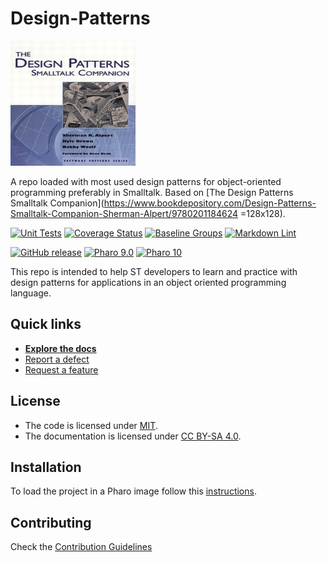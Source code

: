 # Design-Patterns

<img src="assets/logo.jpg" alt="Logo" width="200" height="200">

A repo loaded with most used design patterns for object-oriented programming preferably in Smalltalk. Based on [The Design Patterns Smalltalk Companion](https://www.bookdepository.com/Design-Patterns-Smalltalk-Companion-Sherman-Alpert/9780201184624 =128x128).

[![Unit Tests](https://github.com/AgusSalvidio/Design-Patterns/actions/workflows/unit-tests.yml/badge.svg)](https://github.com/AgusSalvidio/Design-Patterns/actions/workflows/unit-tests.yml/badge.svg)
[![Coverage Status](https://codecov.io/github/AgusSalvidio/Design-Patterns/coverage.svg?branch=release-candidate)](https://codecov.io/gh/AgusSalvidio/Design-Patterns/branch/release-candidate)
[![Baseline Groups](https://github.com/AgusSalvidio/Design-Patterns/actions/workflows/loading-groups.yml/badge.svg)](https://github.com/AgusSalvidio/Design-Patterns/actions/workflows/loading-groups.yml)
[![Markdown Lint](https://github.com/AgusSalvidio/Design-Patterns/actions/workflows/markdown-lint.yml/badge.svg)](https://github.com/AgusSalvidio/Design-Patterns/actions/workflows/markdown-lint.yml)

[![GitHub release](https://img.shields.io/github/release/AgusSalvidio/Design-Patterns.svg)](https://github.com/AgusSalvidio/Design-Patterns/releases/latest)
[![Pharo 9.0](https://img.shields.io/badge/Pharo-9.0-informational)](https://pharo.org)
[![Pharo 10](https://img.shields.io/badge/Pharo-10-informational)](https://pharo.org)

This repo is intended to help ST developers to learn and practice with design patterns for applications in an object oriented programming language. 

## Quick links

- [**Explore the docs**](docs/README.md)
- [Report a defect](https://github.com/AgusSalvidio/Design-Patterns/issues/new?labels=Type%3A+Defect)
- [Request a feature](https://github.com/AgusSalvidio/Design-Patterns/issues/new?labels=Type%3A+Feature)

## License

- The code is licensed under [MIT](LICENSE).
- The documentation is licensed under [CC BY-SA 4.0](http://creativecommons.org/licenses/by-sa/4.0/).

## Installation

To load the project in a Pharo image follow this [instructions](docs/how-to/how-to-load-in-pharo.md).

## Contributing

Check the [Contribution Guidelines](CONTRIBUTING.md)
